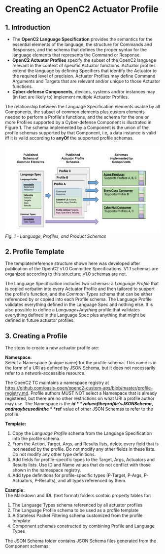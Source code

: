 # Creating an OpenC2 Actuator Profile
## 1. Introduction
* The **OpenC2 Language Specification** provides the semantics for the essential elements
of the language, the structure for Commands and Responses, and the schema that defines the
proper syntax for the language elements that represents the Command or Response.
* **OpenC2 Actuator Profiles** specify the subset of the OpenC2 language relevant in the
context of specific Actuator functions. Actuator profiles extend the language by defining
Specifiers that identify the Actuator to the required level of precision. Actuator Profiles
may define Command Arguments and Targets that are relevant and/or unique to those Actuator functions.
* **Cyber-defense Components**, devices, systems and/or instances may (in fact are likely to)
implement multiple Actuator Profiles.

The relationship between the Language Specification elements usable by all Components,
the subset of common elements plus custom elements needed to perform a Profile's functions,
and the schema for the one or more Profiles supported by a Cyber-defense Component
is illustrated in Figure 1.  The schema implemented by a Component is the union of the profile
schemas supported by that Component, i.e, a data instance is valid iff it is valid according
to **anyOf** the supported profile schemas.

![Resolver](images/resolver.png)
*Fig. 1 - Language, Profiles, and Product Schemas*
## 2. Profile Template
The template/reference structure shown here was developed after publication of the OpenC2 v1.0
Committee Specifications.  V1.1 schemas are organized according to this structure; v1.0 schemas are not.

The Language Specification includes two schemas: a *Language Profile* that is copied verbatim
into every Actuator Profile and then tailored to support the profile's function, and the
*Common Types* schema that can be either referenced by or copied into each Profile schema.
The Language Profile validates everything defined in the Language Spec and nothing else.
It is also possible to define a *Language+Anything* profile that validates everything
defined in the Language Spec plus anything that might be defined in future actuator profiles.

## 3. Creating a Profile
The steps to create a new actuator profile are:

**Namespace:**  
Select a Namespace (unique name) for the profile schema. This name is in the form of a URI as
defined by JSON Schema, but it does not necessarily refer to a network-accessible resource.

The OpenC2 TC maintains a namespace registry at
https://github.com/oasis-open/openc2-custom-aps/blob/master/profile-registry.md. Profile
authors MUST NOT select a Namespace that is already registered, but there are no other
restrictions on what URI a profile author may use.  The Namespace is the **$id** value
of the profile's JSON Schema, and may be used in the **$ref** value of other JSON Schemas
to refer to the profile.

**Template:**  
1. Copy the *Language Profile* schema from the Language Specification into the profile schema.
2. From the Action, Target, Args, and Results lists, delete every field that is not
needed by the profile.  Do not modify any other fields in these lists.  Do not modify
any other type definitions.
3. Add fields for profile-specific types to the Target, Args, Actuators and Results lists.
Use ID and Name values that do not conflict with those shown in the namespace registry.
4. Add type definitions for profile-specific types (P-Target, P-Args, P-Actuators, P-Results),
and all types referenced by them.

**Example:**  
The Markdown and IDL (text format) folders contain property tables for:
1) The Language Types schema referenced by all actuator profiles
2) The Language Profile schema to be used as a profile template
3) A Stateless Packet Filtering schema customized from the profile template
4) Component schemas constructed by combining Profile and Language Types

The JSON Schema folder contains JSON Schema files generated from the Component schemas.

